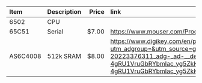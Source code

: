 

| Item | Description | Price | link |
| :--- | :--- | ---: | :--- |
| 6502 | CPU | | |
| 65C51 | Serial | $7.00 | https://www.mouser.com/ProductDetail/Western-Design-Center-WDC/W65C51N6TPG-14?qs=AgbsAOSw7WDdUCKSkUixbw%3D%3D |
| AS6C4008 | 512k SRAM | $8.00 | https://www.digikey.com/en/products/detail/alliance-memory,-inc./AS6C4008-55PIN/4499026?utm_adgroup=&utm_source=google&utm_medium=cpc&utm_campaign=PMax%20Shopping_Product_Medium%20ROAS%20Categories&utm_term=&utm_content=&utm_id=go_cmp-20223376311_adg-_ad-__dev-c_ext-_prd-4499026_sig-Cj0KCQjw05i4BhDiARIsAB_2wfCsVPZYdGIuz5lduyk-4gRU1VruGbRYbmIac_yg5ZkKfNX3jP5O2U0aAmfsEALw_wcB&gad_source=1&gclid=Cj0KCQjw05i4BhDiARIsAB_2wfCsVPZYdGIuz5lduyk-4gRU1VruGbRYbmIac_yg5ZkKfNX3jP5O2U0aAmfsEALw_wcBl |
